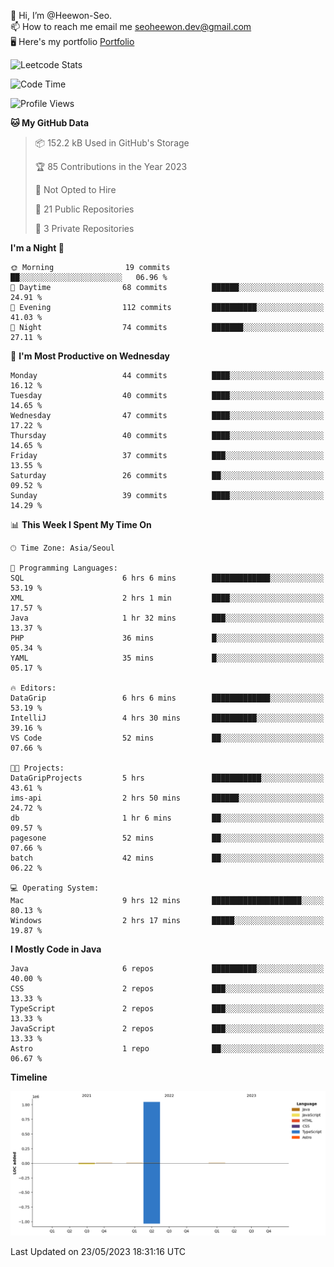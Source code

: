 👋 Hi, I’m @Heewon-Seo.  
📫 How to reach me email me seoheewon.dev@gmail.com   
🖥 Here's my portfolio [Portfolio](https://haileynotes.notion.site/HEEWON-SEO-f98fe97412ee4a6a94fd24fe6832f84c)

![Leetcode Stats](https://leetcode.card.workers.dev/?username=Heewon-Seo)

 <!--START_SECTION:waka-->
![Code Time](http://img.shields.io/badge/Code%20Time-475%20hrs%2051%20mins-blue)

![Profile Views](http://img.shields.io/badge/Profile%20Views-0-blue)

**🐱 My GitHub Data** 

> 📦 152.2 kB Used in GitHub's Storage 
 > 
> 🏆 85 Contributions in the Year 2023
 > 
> 🚫 Not Opted to Hire
 > 
> 📜 21 Public Repositories 
 > 
> 🔑 3 Private Repositories 
 > 
**I'm a Night 🦉** 

```text
🌞 Morning                19 commits          ██░░░░░░░░░░░░░░░░░░░░░░░   06.96 % 
🌆 Daytime                68 commits          ██████░░░░░░░░░░░░░░░░░░░   24.91 % 
🌃 Evening                112 commits         ██████████░░░░░░░░░░░░░░░   41.03 % 
🌙 Night                  74 commits          ███████░░░░░░░░░░░░░░░░░░   27.11 % 
```
📅 **I'm Most Productive on Wednesday** 

```text
Monday                   44 commits          ████░░░░░░░░░░░░░░░░░░░░░   16.12 % 
Tuesday                  40 commits          ████░░░░░░░░░░░░░░░░░░░░░   14.65 % 
Wednesday                47 commits          ████░░░░░░░░░░░░░░░░░░░░░   17.22 % 
Thursday                 40 commits          ████░░░░░░░░░░░░░░░░░░░░░   14.65 % 
Friday                   37 commits          ███░░░░░░░░░░░░░░░░░░░░░░   13.55 % 
Saturday                 26 commits          ██░░░░░░░░░░░░░░░░░░░░░░░   09.52 % 
Sunday                   39 commits          ████░░░░░░░░░░░░░░░░░░░░░   14.29 % 
```


📊 **This Week I Spent My Time On** 

```text
🕑︎ Time Zone: Asia/Seoul

💬 Programming Languages: 
SQL                      6 hrs 6 mins        █████████████░░░░░░░░░░░░   53.19 % 
XML                      2 hrs 1 min         ████░░░░░░░░░░░░░░░░░░░░░   17.57 % 
Java                     1 hr 32 mins        ███░░░░░░░░░░░░░░░░░░░░░░   13.37 % 
PHP                      36 mins             █░░░░░░░░░░░░░░░░░░░░░░░░   05.34 % 
YAML                     35 mins             █░░░░░░░░░░░░░░░░░░░░░░░░   05.17 % 

🔥 Editors: 
DataGrip                 6 hrs 6 mins        █████████████░░░░░░░░░░░░   53.19 % 
IntelliJ                 4 hrs 30 mins       ██████████░░░░░░░░░░░░░░░   39.16 % 
VS Code                  52 mins             ██░░░░░░░░░░░░░░░░░░░░░░░   07.66 % 

🐱‍💻 Projects: 
DataGripProjects         5 hrs               ███████████░░░░░░░░░░░░░░   43.61 % 
ims-api                  2 hrs 50 mins       ██████░░░░░░░░░░░░░░░░░░░   24.72 % 
db                       1 hr 6 mins         ██░░░░░░░░░░░░░░░░░░░░░░░   09.57 % 
pagesone                 52 mins             ██░░░░░░░░░░░░░░░░░░░░░░░   07.66 % 
batch                    42 mins             ██░░░░░░░░░░░░░░░░░░░░░░░   06.22 % 

💻 Operating System: 
Mac                      9 hrs 12 mins       ████████████████████░░░░░   80.13 % 
Windows                  2 hrs 17 mins       █████░░░░░░░░░░░░░░░░░░░░   19.87 % 
```

**I Mostly Code in Java** 

```text
Java                     6 repos             ██████████░░░░░░░░░░░░░░░   40.00 % 
CSS                      2 repos             ███░░░░░░░░░░░░░░░░░░░░░░   13.33 % 
TypeScript               2 repos             ███░░░░░░░░░░░░░░░░░░░░░░   13.33 % 
JavaScript               2 repos             ███░░░░░░░░░░░░░░░░░░░░░░   13.33 % 
Astro                    1 repo              ██░░░░░░░░░░░░░░░░░░░░░░░   06.67 % 
```



**Timeline**

![Lines of Code chart](https://raw.githubusercontent.com/Heewon-Seo/Heewon-Seo/main/assets/bar_graph.png)


 Last Updated on 23/05/2023 18:31:16 UTC
<!--END_SECTION:waka-->

